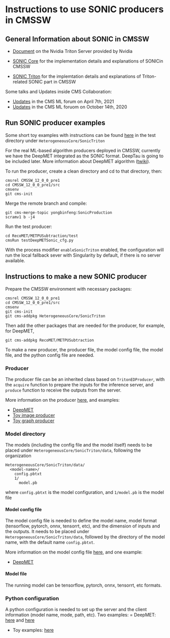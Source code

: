 # Instructions to use SONIC producers in CMSSW

## General Information about SONIC in CMSSW

 - [Document](https://docs.nvidia.com/deeplearning/triton-inference-server/archives/triton_inference_server_230/user-guide/docs/) on the Nvidia Triton Server provided by Nvidia

 - [SONIC Core](https://github.com/cms-sw/cmssw/tree/master/HeterogeneousCore/SonicCore) for the implementation details and explanations of SONICin CMSSW
 - [SONIC Triton](https://github.com/cms-sw/cmssw/tree/master/HeterogeneousCore/SonicTriton) for the implemtation details and explanations of Triton-related SONIC part in CMSSW

Some talks and Updates inside CMS Collaboration:

- [Updates](https://indico.cern.ch/event/1001996/contributions/4288097) in the CMS ML forum on April 7th, 2021
- [Updates](https://indico.cern.ch/event/954163/contributions/4062934) in the CMS ML foruom on October 14th, 2020


## Run SONIC producer examples

Some short toy examples with instructions can be found [here](https://github.com/cms-sw/cmssw/tree/master/HeterogeneousCore/SonicTriton/test) in the test directory under `HeterogeneousCore/SonicTriton`

For the real ML-based algorithm producers deployed in CMSSW, currently we have the DeepMET integrated as the SONIC format. DeepTau is going to be included later. More information about DeepMET algorithm ([twiki](https://twiki.cern.ch/twiki/bin/viewauth/CMS/DeepPFMET)).

To run the producer, create a clean directory and cd to that directory, then:
```
cmsrel CMSSW_12_0_0_pre1
cd CMSSW_12_0_0_pre1/src
cmsenv
git cms-init
```

Merge the remote branch and compile:
```
git cms-merge-topic yongbinfeng:SonicProduction
scramv1 b -j4
```

Run the test producer:
```
cd RecoMET/METPUSubtraction/test
cmsRun testDeepMETSonic_cfg.py
```

With the process modifier `enableSonicTriton` enabled, the configuration will run the local fallback sever with Singularity by default, if there is no server available.

## Instructions to make a new SONIC producer

Prepare the CMSSW environment with necessary packages:
```
cmsrel CMSSW_12_0_0_pre1
cd CMSSW_12_0_0_pre1/src
cmsenv
git cms-init
git cms-addpkg HeterogeneousCore/SonicTriton
```

Then add the other packages that are needed for the producer, for example, for DeepMET,
```
git cms-addpkg RecoMET/METPUSubtraction
```

To make a new producer, the producer file, the model config file, the model file, and the python config file are needed.

### Producer

The producer file can be an inherited class based on `TritonEDProducer`, with the `acquire` function to prepare the inputs for the inference server, and `produce` function to receive the outputs from the server. 

More information on the producer [here](https://github.com/cms-sw/cmssw/tree/master/HeterogeneousCore/SonicTriton#modules), and examples: 
- [DeepMET](https://github.com/yongbinfeng/cmssw/blob/SonicProduction/RecoMET/METPUSubtraction/plugins/DeepMETSonicProducer.cc)
- [Toy image producer](https://github.com/cms-sw/cmssw/blob/master/HeterogeneousCore/SonicTriton/test/TritonImageProducer.cc)
- [Toy graph producer](https://github.com/cms-sw/cmssw/blob/master/HeterogeneousCore/SonicTriton/test/TritonGraphModules.cc)


### Model directory
The models (including the config file and the model itself) needs to be placed under `HeterogeneousCore/SonicTriton/data`, following the organization
```
HeterogeneousCore/SonicTriton/data/
  <model-name>/
    config.pbtxt
    1/
      model.pb
```
where `config.pbtxt` is the model configuration, and `1/model.pb` is the model file

#### Model config file

The model config file is needed to define the model name, model format (tensorflow, pytorch, onnx, tensorrt, etc), and the dimension of inputs and the outputs. It needs to be placed under `HeterogeneousCore/SonicTriton/data`, followed by the directory of the model name, with the default name `config.pbtxt`.

More information on the model config file [here](https://docs.nvidia.com/deeplearning/triton-inference-server/archives/triton_inference_server_230/user-guide/docs/model_configuration.html), and one example:
- [DeepMET](https://github.com/yongbinfeng/cmssw/blob/SonicProduction/HeterogeneousCore/SonicTriton/data/models/deepmet/config.pbtxt)

#### Model file

The running model can be tensorflow, pytorch, onnx, tensorrt, etc formats.

### Python configuration

A python configuration is needed to set up the server and the client information (model name, mode, path, etc). Two examples:
= DeepMET: [here](https://github.com/yongbinfeng/cmssw/blob/SonicProduction/RecoMET/METPUSubtraction/python/deepMetSonicProducer_cff.py) and [here](https://github.com/yongbinfeng/cmssw/blob/SonicProduction/RecoMET/METPUSubtraction/test/testDeepMETSonic_cfg.py)
- Toy examples: [here](https://github.com/cms-sw/cmssw/blob/master/HeterogeneousCore/SonicTriton/test/tritonTest_cfg.py)
